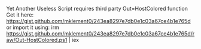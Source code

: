 Yet Another Useless Script
requires third party Out=HostColored function
Get it here:
https://gist.github.com/mklement0/243ea8297e7db0e1c03a67ce4b1e765d
or import it using:
irm https://gist.github.com/mklement0/243ea8297e7db0e1c03a67ce4b1e765d/raw/Out-HostColored.ps1 | iex
